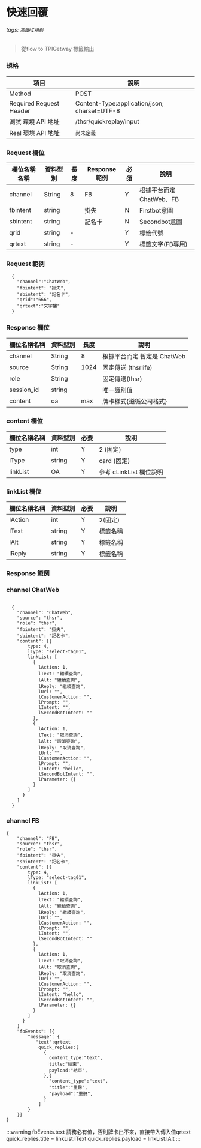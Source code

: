 # 快速回覆
###### tags: `高鐵AI規劃`

>從flow to TPIGetway 標籤輸出

### 規格

  項目 | 說明
  ---- | ---
  Method | POST
  Required Request Header |  Content-Type:application/json; charset=UTF-8
  測試 環境 API 地址 | /thsr/quickreplay/input
  Real 環境 API 地址 | `尚未定義`

### Request 欄位

  欄位名稱名稱 | 資料型別| 長度|Response範例| 必須 | 說明
  --------- | ------- |-----| --------|--------|--------
  channel |	String | 8| FB | Y |根據平台而定 ChatWeb、FB
  fbintent | string | | 掛失 | N | Firstbot意圖
  sbintent | string | | 記名卡 | N | Secondbot意圖
  qrid | string |  - | | Y | 標籤代號
  qrtext | string |  - | | Y | 標籤文字(FB專用)
  

### Request 範例
```
  {
    "channel":"ChatWeb",    
    "fbintent": "掛失",
    "sbintent": "記名卡",
    "qrid":"666",
    "qrtext":"文字摟"
  }
```

### Response 欄位

  欄位名稱名稱 | 資料型別| 長度| 說明
  --------- | ------- |-----| --------
  channel  | String |8| 根據平台而定 暫定是 ChatWeb
  source |String |1024| 固定傳送 (thsrlife)
  role |String||固定傳送(thsr)
  session_id |string | | 唯一識別值
  content | oa | max | 牌卡樣式{遵循公司格式}

### content 欄位  

  欄位名稱名稱 | 資料型別| 必要| 說明
  --------- | ------- |-----| --------
  type | int | Y | 2 (固定)
  lType | string | Y | card (固定)
  linkList | OA | Y | 參考 cLinkList 欄位說明

### linkList 欄位

  欄位名稱名稱 | 資料型別| 必要| 說明
  --------- | ------- |-----| --------
  lAction | int | Y | 2(固定)
  lText | string | Y | 標籤名稱
  lAlt | string | Y | 標籤名稱
  lReply | string | Y | 標籤名稱


### Response 範例
### channel ChatWeb
```

  {
    "channel": "ChatWeb",
    "source": "thsr",
    "role": "thsr",
    "fbintent": "掛失",
    "sbintent": "記名卡", 
    "content": [{
        type: 4,
        lType: "select-tag01",
        linkList: [
          {
            lAction: 1,
            lText: "繼續查詢",
            lAlt: "繼續查詢",
            lReply: "繼續查詢",
            lUrl: "",
            lCustomerAction: "",
            lPrompt: "",
            lIntent: "",
            lSecondBotIntent: ""
          },
          {
            lAction: 1,
            lText: "取消查詢",
            lAlt: "取消查詢",
            lReply: "取消查詢",
            lUrl: "",
            lCustomerAction: "",
            lPrompt: "",
            lIntent: "hello",
            lSecondBotIntent: "",
            lParameter: {}
          }
        ]
      }
    ]
  }
```

### channel FB
```
{
    "channel": "FB",
    "source": "thsr",
    "role": "thsr",
    "fbintent": "掛失",
    "sbintent": "記名卡", 
    "content": [{
        type: 4,
        lType: "select-tag01",
        linkList: [
          {
            lAction: 1,
            lText: "繼續查詢",
            lAlt: "繼續查詢",
            lReply: "繼續查詢",
            lUrl: "",
            lCustomerAction: "",
            lPrompt: "",
            lIntent: "",
            lSecondBotIntent: ""
          },
          {
            lAction: 1,
            lText: "取消查詢",
            lAlt: "取消查詢",
            lReply: "取消查詢",
            lUrl: "",
            lCustomerAction: "",
            lPrompt: "",
            lIntent: "hello",
            lSecondBotIntent: "",
            lParameter: {}
          }
        ]
      }
    ]
    "fbEvents": [{
        "message": {
           "text":qrtext
            quick_replies:[
              {
                content_type:"text",
                title:"結束",
                payload:"結束",
              },{
                "content_type":"text",
                "title":"重聽",
                "payload":"重聽",
              }
            ]
        }
    }]
}  
```

:::warning
fbEvents.text 請務必有值，否則牌卡出不來，直接帶入傳入值qrtext
quick_replies.title = linkList.lText
quick_replies.payload = linkList.lAlt
:::